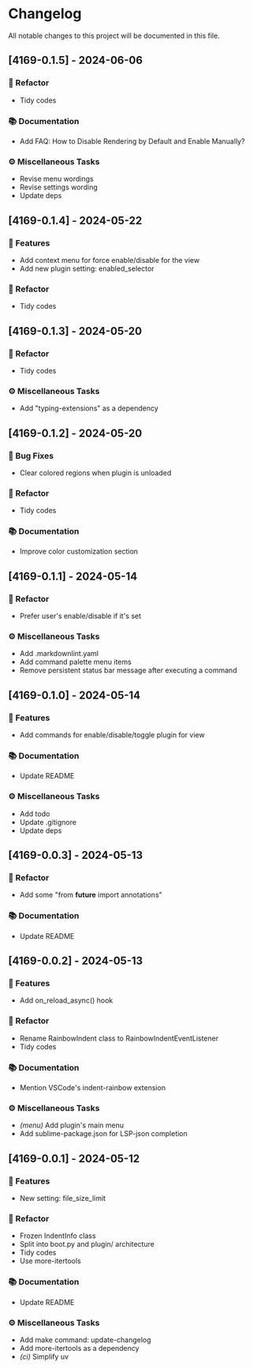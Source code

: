 # Changelog

All notable changes to this project will be documented in this file.

## [4169-0.1.5] - 2024-06-06

### 🚜 Refactor

- Tidy codes

### 📚 Documentation

- Add FAQ: How to Disable Rendering by Default and Enable Manually?

### ⚙️ Miscellaneous Tasks

- Revise menu wordings
- Revise settings wording
- Update deps

## [4169-0.1.4] - 2024-05-22

### 🚀 Features

- Add context menu for force enable/disable for the view
- Add new plugin setting: enabled_selector

### 🚜 Refactor

- Tidy codes

## [4169-0.1.3] - 2024-05-20

### 🚜 Refactor

- Tidy codes

### ⚙️ Miscellaneous Tasks

- Add "typing-extensions" as a dependency

## [4169-0.1.2] - 2024-05-20

### 🐛 Bug Fixes

- Clear colored regions when plugin is unloaded

### 🚜 Refactor

- Tidy codes

### 📚 Documentation

- Improve color customization section

## [4169-0.1.1] - 2024-05-14

### 🚜 Refactor

- Prefer user's enable/disable if it's set

### ⚙️ Miscellaneous Tasks

- Add .markdownlint.yaml
- Add command palette menu items
- Remove persistent status bar message after executing a command

## [4169-0.1.0] - 2024-05-14

### 🚀 Features

- Add commands for enable/disable/toggle plugin for view

### 📚 Documentation

- Update README

### ⚙️ Miscellaneous Tasks

- Add todo
- Update .gitignore
- Update deps

## [4169-0.0.3] - 2024-05-13

### 🚜 Refactor

- Add some "from __future__ import annotations"

### 📚 Documentation

- Update README

## [4169-0.0.2] - 2024-05-13

### 🚀 Features

- Add on_reload_async() hook

### 🚜 Refactor

- Rename RainbowIndent class to RainbowIndentEventListener
- Tidy codes

### 📚 Documentation

- Mention VSCode's indent-rainbow extension

### ⚙️ Miscellaneous Tasks

- *(menu)* Add plugin's main menu
- Add sublime-package.json for LSP-json completion

## [4169-0.0.1] - 2024-05-12

### 🚀 Features

- New setting: file_size_limit

### 🚜 Refactor

- Frozen IndentInfo class
- Split into boot.py and plugin/ architecture
- Tidy codes
- Use more-itertools

### 📚 Documentation

- Update README

### ⚙️ Miscellaneous Tasks

- Add make command: update-changelog
- Add more-itertools as a dependency
- *(ci)* Simplify uv

<!-- generated by git-cliff -->
